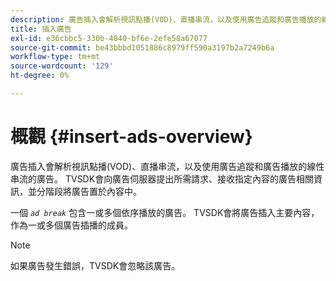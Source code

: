 ```yaml
---
description: 廣告插入會解析視訊點播(VOD)、直播串流，以及使用廣告追蹤和廣告播放的線性串流的廣告。 TVSDK會向廣告伺服器提出所需請求、接收指定內容的廣告相關資訊，並分階段將廣告置於內容中。
title: 插入廣告
exl-id: e36cbbc5-330b-4840-bf6e-2efe58a67077
source-git-commit: be43bbbd1051886c8979ff590a3197b2a7249b6a
workflow-type: tm+mt
source-wordcount: '129'
ht-degree: 0%

---
```


# 概觀 {#insert-ads-overview}

廣告插入會解析視訊點播(VOD)、直播串流，以及使用廣告追蹤和廣告播放的線性串流的廣告。 TVSDK會向廣告伺服器提出所需請求、接收指定內容的廣告相關資訊，並分階段將廣告置於內容中。

一個 *`ad break`* 包含一或多個依序播放的廣告。 TVSDK會將廣告插入主要內容，作為一或多個廣告插播的成員。

>[!NOTE]
>
>如果廣告發生錯誤，TVSDK會忽略該廣告。
